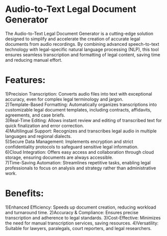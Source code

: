 # Audio-to-Text Legal Document Generator

The Audio-to-Text Legal Document Generator is a cutting-edge solution designed to simplify and accelerate the creation of accurate legal documents from audio recordings. By combining advanced speech-to-text technology with legal-specific natural language processing (NLP), this tool ensures seamless transcription and formatting of legal content, saving time and reducing manual effort.

# Features:
1)Precision Transcription: Converts audio files into text with exceptional accuracy, even for complex legal terminology and jargon.            
2)Template-Based Formatting: Automatically organizes transcriptions into customizable legal document templates, including contracts, affidavits, agreements, and case briefs.                      
3)Real-Time Editing: Allows instant review and editing of transcribed text for quick finalization and error correction.                          
4)Multilingual Support: Recognizes and transcribes legal audio in multiple languages and regional dialects.                                             
5)Secure Data Management: Implements encryption and strict confidentiality protocols to safeguard sensitive legal information.                       
6)Cloud Integration: Offers easy access and collaboration through cloud storage, ensuring documents are always accessible.                          
7)Time-Saving Automation: Streamlines repetitive tasks, enabling legal professionals to focus on analysis and strategy rather than administrative work.                                                   
# Benefits:
1)Enhanced Efficiency: Speeds up document creation, reducing workload and turnaround time.
2)Accuracy & Compliance: Ensures precise transcription and adherence to legal standards.
3)Cost-Effective: Minimizes the need for manual transcription services, saving resources.
4)Versatility: Suitable for lawyers, paralegals, court reporters, and legal researchers.
